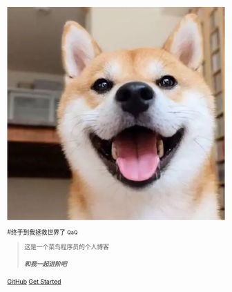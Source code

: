 <!-- _coverpage.md -->

![](狗狗头像.png)

#终于到我拯救世界了 <small>QaQ</small>

> 这是一个菜鸟程序员的个人博客
>
> ##### **和我一起进阶吧**

[GitHub](https://github.com/docsifyjs/docsify/)
[Get Started](#刘璐的博客)
